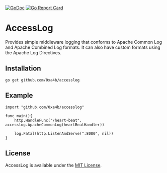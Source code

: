 [![GoDoc](https://godoc.org/github.com/xa4b/accesslog?status.svg)](https://godoc.org/github.com/0xa4b/accesslog)
[![Go Report Card](https://goreportcard.com/badge/xa4b/accesslog)](https://goreportcard.com/report/0xa4b/accesslog)

# AccessLog    

Provides simple middleware logging that conforms to Apache Common Log and Apache Combined Log formats. It can also have custom formats using the Apache Log Directives.

## Installation

    go get github.com/0xa4b/accesslog

## Example

    import "github.com/0xa4b/accesslog"

    func main(){
        http.HandleFunc("/heart-beat", accesslog.ApacheCommonLog(heartBeatHandler))

        log.Fatal(http.ListenAndServe(":8080", nil))
    }

## License

AccessLog is available under the [MIT License](https://opensource.org/licenses/MIT).

